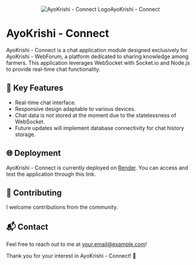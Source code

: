<!-- Add a banner image or logo -->
<p align="center">
  <img src="/ayogo.png" alt="AyoKrishi - Connect Logo">AyoKrishi - Connect
</p>

# AyoKrishi - Connect

AyoKrishi - Connect is a chat application module designed exclusively for AyoKrishi - WebForum, a platform dedicated to sharing knowledge among farmers. This application leverages WebSocket with Socket.io and Node.js to provide real-time chat functionality.

## 🚀 Key Features

- Real-time chat interface.
- Responsive design adaptable to various devices.
- Chat data is not stored at the moment due to the statelessness of WebSocket.
- Future updates will implement database connectivity for chat history storage.

## 🌐 Deployment

AyoKrishi - Connect is currently deployed on [Render](https://ayokrishi-connect-test-2.onrender.com/). 
You can access and test the application through this link.

## 🤝 Contributing

I welcome contributions from the community.

## 📬 Contact

Feel free to reach out to me at [your.email@example.com](mailto:harshilchandratre2002@gmail.com)!

Thank you for your interest in AyoKrishi - Connect! 🙌
